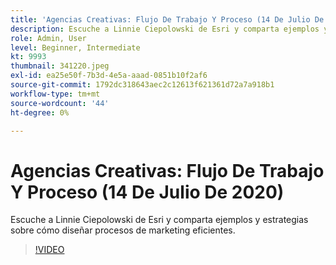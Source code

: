 ```yaml
---
title: 'Agencias Creativas: Flujo De Trabajo Y Proceso (14 De Julio De 2020)'
description: Escuche a Linnie Ciepolowski de Esri y comparta ejemplos y estrategias sobre cómo diseñar procesos de marketing eficientes.
role: Admin, User
level: Beginner, Intermediate
kt: 9993
thumbnail: 341220.jpeg
exl-id: ea25e50f-7b3d-4e5a-aaad-0851b10f2af6
source-git-commit: 1792dc318643aec2c12613f621361d72a7a918b1
workflow-type: tm+mt
source-wordcount: '44'
ht-degree: 0%

---
```


# Agencias Creativas: Flujo De Trabajo Y Proceso (14 De Julio De 2020)

Escuche a Linnie Ciepolowski de Esri y comparta ejemplos y estrategias sobre cómo diseñar procesos de marketing eficientes.

>[!VIDEO](https://video.tv.adobe.com/v/341220/?quality=12&learn=on)
